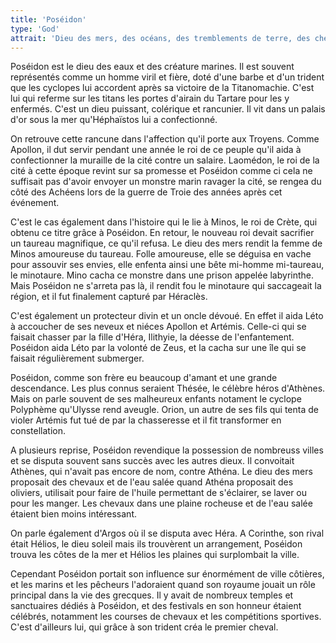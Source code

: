```yaml
---
title: 'Poséidon'
type: 'God'
attrait: 'Dieu des mers, des océans, des tremblements de terre, des chevaux et des eaux - Totem: Cheval, taureau, dauphin'
---
```


Poséidon est le dieu des eaux et des créature marines. Il est souvent représentés comme un homme viril et fière, doté d'une barbe et d'un trident que les cyclopes lui accordent après sa victoire de la Titanomachie. C'est lui qui referme sur les titans les portes d'airain du Tartare pour les y enfermés. C'est un dieu puissant, colérique et rancunier. Il vit dans un palais d'or sous la mer qu'Héphaïstos lui a confectionné.

On retrouve cette rancune dans l'affection qu'il porte aux Troyens. Comme Apollon, il dut servir pendant une année le roi de ce peuple qu'il aida à confectionner la muraille de la cité contre un salaire. Laomédon, le roi de la cité à cette époque revint sur sa promesse et Poséidon comme ci cela ne suffisait pas d'avoir envoyer un monstre marin ravager la cité, se rengea du côté des Achéens lors de la guerre de Troie des années après cet événement.

C'est le cas également dans l'histoire qui le lie à Minos, le roi de Crète, qui obtenu ce titre grâce à Poséidon. En retour, le nouveau roi devait sacrifier un taureau magnifique, ce qu'il refusa. Le dieu des mers rendit la femme de Minos amoureuse du taureau. Folle amoureuse, elle se déguisa en vache pour assouvir ses envies, elle enfenta ainsi une bête mi-homme mi-taureau, le minotaure. Mino cacha ce monstre dans une prison appelée labyrinthe. Mais Poséidon ne s'arreta pas là, il rendit fou le minotaure qui saccageait la région, et il fut finalement capturé par Héraclès.

C'est également un protecteur divin et un oncle dévoué. En effet il aida Léto à accoucher de ses neveux et niéces Apollon et Artémis. Celle-ci qui se faisait chasser par la fille d'Héra, Ilithyie, la déesse de l'enfantement. Poséidon aida Léto par la volonté de Zeus, et la cacha sur une île qui se faisait régulièrement submerger.

Poséidon, comme son frère eu beaucoup d'amant et une grande descendance. Les plus connus seraient Thésée, le célèbre héros d'Athènes. Mais on parle souvent de ses malheureux enfants notament le cyclope Polyphème qu'Ulysse rend aveugle. Orion, un autre de ses fils qui tenta de violer Artémis fut tué de par la chasseresse et il fit transformer en constellation.

A plusieurs reprise, Poséidon revendique la possession de nombreuss villes et se disputa souvent sans succès avec les autres dieux. Il convoitait Athènes, qui n'avait pas encore de nom, contre Athéna. Le dieu des mers proposait des chevaux et de l'eau salée quand Athéna proposait des oliviers, utilisait pour faire de l'huile permettant de s'éclairer, se laver ou pour les manger. Les chevaux dans une plaine rocheuse et de l'eau salée étaient bien moins intéressant.

On parle également d'Argos où il se disputa avec Héra. A Corinthe, son rival était Hélios, le dieu soleil mais ils trouvèrent un arrangement, Poséidon trouva les côtes de la mer et Hélios les plaines qui surplombait la ville.

Cependant Poséidon portait son influence sur énormément de ville côtières, et les marins et les pêcheurs l'adoraient quand son royaume jouait un rôle principal dans la vie des grecques. Il y avait de nombreux temples et sanctuaires dédiés à Poséidon, et des festivals en son honneur étaient célébrés, notamment les courses de chevaux et les compétitions sportives. C'est d'ailleurs lui, qui grâce à son trident créa le premier cheval.